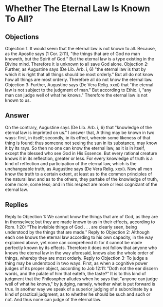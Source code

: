 # Whether The Eternal Law Is Known To All?
## Objections
Objection 1: It would seem that the eternal law is not known to all. Because, as the Apostle says (1 Cor. 2:11), "the things that are of God no man knoweth, but the Spirit of God." But the eternal law is a type existing in the Divine mind. Therefore it is unknown to all save God alone.
Objection 2: Further, as Augustine says (De Lib. Arb. i, 6) "the eternal law is that by which it is right that all things should be most orderly." But all do not know how all things are most orderly. Therefore all do not know the eternal law.
Objection 3: Further, Augustine says (De Vera Relig. xxxi) that "the eternal law is not subject to the judgment of man." But according to Ethic. i, "any man can judge well of what he knows." Therefore the eternal law is not known to us.
## Answer
On the contrary, Augustine says (De Lib. Arb. i, 6) that "knowledge of the eternal law is imprinted on us."
I answer that, A thing may be known in two ways: first, in itself; secondly, in its effect, wherein some likeness of that thing is found: thus someone not seeing the sun in its substance, may know it by its rays. So then no one can know the eternal law, as it is in itself, except the blessed who see God in His Essence. But every rational creature knows it in its reflection, greater or less. For every knowledge of truth is a kind of reflection and participation of the eternal law, which is the unchangeable truth, as Augustine says (De Vera Relig. xxxi). Now all men know the truth to a certain extent, at least as to the common principles of the natural law: and as to the others, they partake of the knowledge of truth, some more, some less; and in this respect are more or less cognizant of the eternal law.
## Replies
Reply to Objection 1: We cannot know the things that are of God, as they are in themselves; but they are made known to us in their effects, according to Rom. 1:20: "The invisible things of God . . . are clearly seen, being understood by the things that are made."
Reply to Objection 2: Although each one knows the eternal law according to his own capacity, in the way explained above, yet none can comprehend it: for it cannot be made perfectly known by its effects. Therefore it does not follow that anyone who knows the eternal law in the way aforesaid, knows also the whole order of things, whereby they are most orderly.
Reply to Objection 3: To judge a thing may be understood in two ways. First, as when a cognitive power judges of its proper object, according to Job 12:11: "Doth not the ear discern words, and the palate of him that eateth, the taste?" It is to this kind of judgment that the Philosopher alludes when he says that "anyone can judge well of what he knows," by judging, namely, whether what is put forward is true. In another way we speak of a superior judging of a subordinate by a kind of practical judgment, as to whether he should be such and such or not. And thus none can judge of the eternal law.